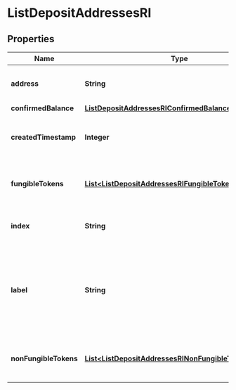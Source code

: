 

# ListDepositAddressesRI


## Properties

| Name | Type | Description | Notes |
|------------ | ------------- | ------------- | -------------|
|**address** | **String** | Specifies the specific address&#39;s unique string value. |  |
|**confirmedBalance** | [**ListDepositAddressesRIConfirmedBalance**](ListDepositAddressesRIConfirmedBalance.md) |  |  |
|**createdTimestamp** | **Integer** | Defines the specific UNIX time when the deposit address was created. |  |
|**fungibleTokens** | [**List&lt;ListDepositAddressesRIFungibleTokensInner&gt;**](ListDepositAddressesRIFungibleTokensInner.md) | Represents fungible tokens&#39;es detailed information |  |
|**index** | **String** | Represents the index of the address in the wallet. |  |
|**label** | **String** | Represents a custom tag that customers can set up for their Wallets and addresses. E.g. custom label named \&quot;Special addresses\&quot;. |  |
|**nonFungibleTokens** | [**List&lt;ListDepositAddressesRINonFungibleTokensInner&gt;**](ListDepositAddressesRINonFungibleTokensInner.md) | Represents non-fungible tokens&#39;es detailed information. |  |



